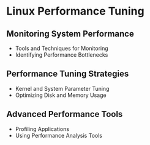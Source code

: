 # Linux Performance Tuning

## Monitoring System Performance
- Tools and Techniques for Monitoring
- Identifying Performance Bottlenecks

## Performance Tuning Strategies
- Kernel and System Parameter Tuning
- Optimizing Disk and Memory Usage

## Advanced Performance Tools
- Profiling Applications
- Using Performance Analysis Tools
